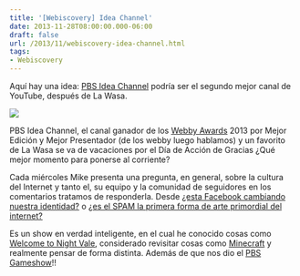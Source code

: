```yaml
---
title: '[Webiscovery] Idea Channel'
date: 2013-11-28T08:00:00.000-06:00
draft: false
url: /2013/11/webiscovery-idea-channel.html
tags: 
- Webiscovery
---
```


Aquí hay una idea: [PBS Idea Channel](https://www.youtube.com/pbsideachannel) podría ser el segundo mejor canal de YouTube, después de La Wasa.  
  

[![](https://lh3.ggpht.com/-lyOoaf1XqhI/UpbaqNNDzjI/AAAAAAAATQA/A74PmvrsHyo/s1600/ideachannel_logo.jpg)](http://1.bp.blogspot.com/-lyOoaf1XqhI/UpbaqNNDzjI/AAAAAAAATQA/A74PmvrsHyo/s1600/ideachannel_logo.jpg)

  
PBS Idea Channel, el canal ganador de los [Webby Awards](http://www.webbyawards.com/) 2013 por Mejor Edición y Mejor Presentador (de los webby luego hablamos) y un favorito de La Wasa se va de vacaciones por el Día de Acción de Gracias ¿Qué mejor momento para ponerse al corriente?  
  

Cada miércoles Mike presenta una pregunta, en general, sobre la cultura del Internet y tanto el, su equipo y la comunidad de seguidores en los comentarios tratamos de responderla. Desde [¿esta Facebook cambiando nuestra identidad?](https://www.youtube.com/watch?v=WRiGZJQZ_X4) o [¿es el SPAM la primera forma de arte primordial del internet?](https://www.youtube.com/watch?v=fQsq9gCit9Y)  
  
Es un show en verdad inteligente, en el cual he conocido cosas como [Welcome to Night Vale](https://soundcloud.com/nightvaleradio), considerado revisitar cosas como [Minecraft](http://minecraftedu.com/page/) y realmente pensar de forma distinta. Además de que nos dio el [PBS Gameshow](https://www.youtube.com/user/pbsgameshow)!!